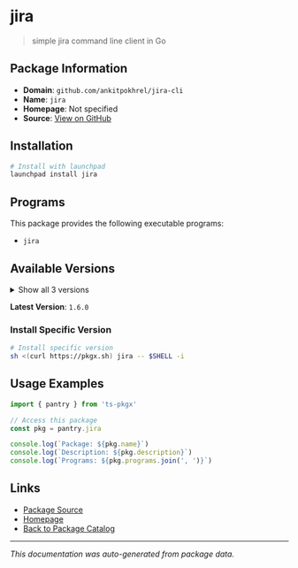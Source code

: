 # jira

> simple jira command line client in Go

## Package Information

- **Domain**: `github.com/ankitpokhrel/jira-cli`
- **Name**: `jira`
- **Homepage**: Not specified
- **Source**: [View on GitHub](https://github.com/pkgxdev/pantry/tree/main/projects/github.com/ankitpokhrel/jira-cli/package.yml)

## Installation

```bash
# Install with launchpad
launchpad install jira
```

## Programs

This package provides the following executable programs:

- `jira`

## Available Versions

<details>
<summary>Show all 3 versions</summary>

- `1.6.0`, `1.5.2`, `1.5.1`

</details>

**Latest Version**: `1.6.0`

### Install Specific Version

```bash
# Install specific version
sh <(curl https://pkgx.sh) jira -- $SHELL -i
```

## Usage Examples

```typescript
import { pantry } from 'ts-pkgx'

// Access this package
const pkg = pantry.jira

console.log(`Package: ${pkg.name}`)
console.log(`Description: ${pkg.description}`)
console.log(`Programs: ${pkg.programs.join(', ')}`)
```

## Links

- [Package Source](https://github.com/pkgxdev/pantry/tree/main/projects/github.com/ankitpokhrel/jira-cli/package.yml)
- [Homepage](#)
- [Back to Package Catalog](../../../package-catalog.md)

---

*This documentation was auto-generated from package data.*
